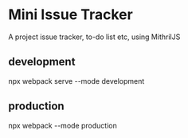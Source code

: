 # Mini Issue Tracker
A project issue tracker, to-do list etc, using MithrilJS

## development
npx webpack serve --mode development

## production
npx webpack --mode production
